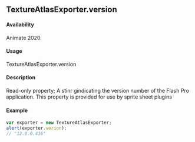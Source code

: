 ## TextureAtlasExporter.version

#### Availability

Animate 2020.

#### Usage

TextureAtlasExporter.version

#### Description

Read-only property; A stinr gindicating the version number of the Flash Pro application. This property is provided for
use by sprite sheet plugins

#### Example

``` javascript
var exporter = new TextureAtlasExporter;
alert(exporter.verion);
// "12.0.0.416"
````